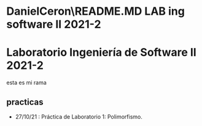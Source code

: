 # DanielCeron\README.MD LAB ing software II 2021-2

# Laboratorio Ingeniería de Software II 2021-2
  esta es mi rama

## practicas
- 27/10/21 : Práctica de Laboratorio 1: Polimorfismo.

